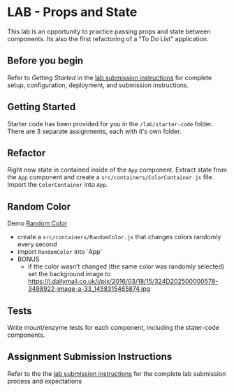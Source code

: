 # LAB - Props and State

This lab is an opportunity to practice passing props and state between components. Its also the first refactoring of a "To Do List" application.

## Before you begin

Refer to *Getting Started*  in the [lab submission instructions](../../../reference/submission-instructions/labs/README.md) for complete setup, configuration, deployment, and submission instructions.

## Getting Started

Starter code has been provided for you in the `/lab/starter-code` folder. There are 3 separate assignments, each with it's own folder.

## Refactor

Right now state in contained inside of the `App` component. Extract
state from the `App` component and create a `src/containers/ColorContainer.js`
file. Import the `ColorContainer` into `App`.

## Random Color

Demo [Random Color](https://demo.alchemycodelab.io/random-color)

* create a `src/containers/RandomColor.js` that changes colors
  randomly every second
* import `RandomColor` into `App'
* BONUS
  * if the color wasn't changed (the same color was randomly selected) set the
    background image to https://i.dailymail.co.uk/i/pix/2016/03/18/15/324D202500000578-3498922-image-a-33_1458315465874.jpg

## Tests

Write mount/enzyme tests for each component, including the
stater-code components.

## Assignment Submission Instructions
Refer to the the [lab submission instructions](../../../reference/submission-instructions/labs/README.md) for the complete lab submission process and expectations
